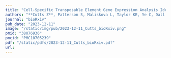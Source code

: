 ```yaml
---
title: "Cell-Specific Transposable Element Gene Expression Analysis Identifies Associations with Systemic Lupus Erythematosus Phenotypes"
authors: "**Cutts Z**, Patterson S, Maliskova L, Taylor KE, Ye C, Dall'Era M, Yazdany J, Criswell L, Fragiadakis GK, Langelier C, Capra JA, Sirota M, Lanata CM."
journal: "bioRxiv"
pub_date: "2023-12-11"
image: "/static/img/pub/2023-12-11_Cutts_bioRxiv.png"
pmid: "38076936"
pmcid: "PMC10705239"
pdf: "/static/pdfs/2023-12-11_Cutts_bioRxiv.pdf"
url: 
---
```

